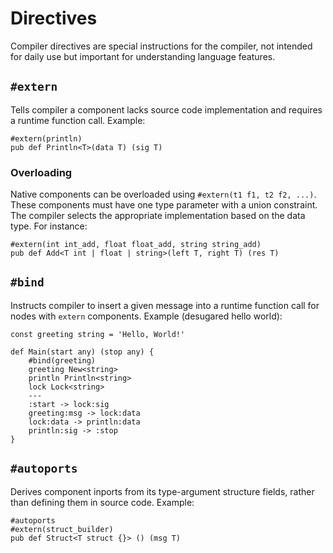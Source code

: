 # Directives

Compiler directives are special instructions for the compiler, not intended for daily use but important for understanding language features.

## `#extern`

Tells compiler a component lacks source code implementation and requires a runtime function call. Example:

```neva
#extern(println)
pub def Println<T>(data T) (sig T)
```

### Overloading

Native components can be overloaded using `#extern(t1 f1, t2 f2, ...)`. These components must have one type parameter with a union constraint. The compiler selects the appropriate implementation based on the data type. For instance:

```neva
#extern(int int_add, float float_add, string string_add)
pub def Add<T int | float | string>(left T, right T) (res T)
```

## `#bind`

Instructs compiler to insert a given message into a runtime function call for nodes with `extern` components. Example (desugared hello world):

```neva
const greeting string = 'Hello, World!'

def Main(start any) (stop any) {
	#bind(greeting)
	greeting New<string>
	println Println<string>
	lock Lock<string>
	---
	:start -> lock:sig
	greeting:msg -> lock:data
	lock:data -> println:data
	println:sig -> :stop
}
```

## `#autoports`

Derives component inports from its type-argument structure fields, rather than defining them in source code. Example:

```neva
#autoports
#extern(struct_builder)
pub def Struct<T struct {}> () (msg T)
```
